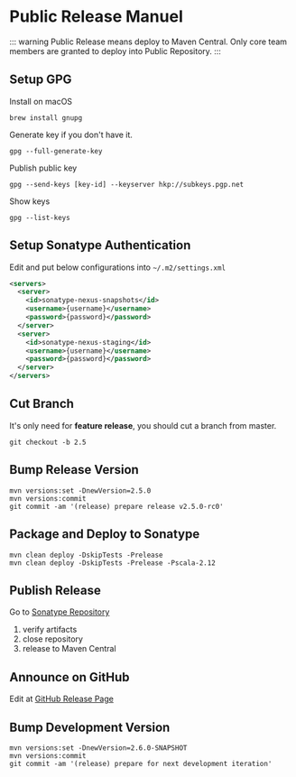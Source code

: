 Public Release Manuel
=====================

::: warning
Public Release means deploy to Maven Central. Only core team members are granted to 
deploy into Public Repository.
:::

## Setup GPG

Install on macOS
```shell script
brew install gnupg
```

Generate key if you don't have it.
```shell script
gpg --full-generate-key
```

Publish public key
```shell script
gpg --send-keys [key-id] --keyserver hkp://subkeys.pgp.net
```

Show keys
```shell script
gpg --list-keys
```

## Setup Sonatype Authentication

Edit and put below configurations into `~/.m2/settings.xml`

```xml
<servers>
  <server>
    <id>sonatype-nexus-snapshots</id>
    <username>{username}</username>
    <password>{password}</password>
  </server>
  <server>
    <id>sonatype-nexus-staging</id>
    <username>{username}</username>
    <password>{password}</password>
  </server>
</servers>
```

## Cut Branch

It's only need for **feature release**, you should cut a branch from master.

```shell script
git checkout -b 2.5
```

## Bump Release Version

```shell script
mvn versions:set -DnewVersion=2.5.0
mvn versions:commit
git commit -am '(release) prepare release v2.5.0-rc0'
```

## Package and Deploy to Sonatype

```shell script
mvn clean deploy -DskipTests -Prelease
mvn clean deploy -DskipTests -Prelease -Pscala-2.12
```

## Publish Release

Go to [Sonatype Repository](https://oss.sonatype.org/#stagingRepositories)

1. verify artifacts
2. close repository
3. release to Maven Central

## Announce on GitHub

Edit at [GitHub Release Page](https://github.com/housepower/ClickHouse-Native-JDBC/releases)

## Bump Development Version

```shell script
mvn versions:set -DnewVersion=2.6.0-SNAPSHOT
mvn versions:commit
git commit -am '(release) prepare for next development iteration'
```